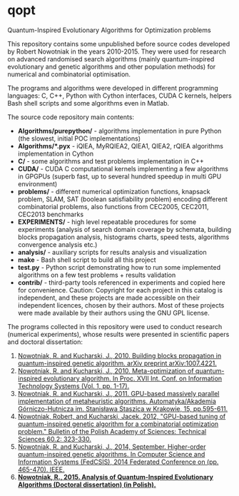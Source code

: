 # qopt
Quantum-Inspired Evolutionary Algorithms for Optimization problems

This repository contains some unpublished before source codes developed by Robert Nowotniak in the years
2010-2015. They were used for research on advanced randomised search
algorithms (mainly quantum-inspired evolutionary and genetic algorithms and
other population methods) for numerical and combinatorial optimisation. 

The programs and algorithms were developed in different programming languages:
C, C++, Python with Cython interfaces, CUDA C kernels, helpers Bash shell scripts and some algorithms even in Matlab.

The source code repository main contents:

* **Algorithms/purepython/** -  algorithms implementation in pure Python (the slowest, initial POC implementations)
* **Algorithms/*.pyx**  -   iQIEA, MyRQIEA2, QIEA1, QIEA2, rQIEA algorithms implementation in Cython
* **C/**  -  some algorithms and test problems implementation in C++
* **CUDA/**  -  CUDA C computational kernels implementing a few algorithms in GPGPUs (superb fast, up to several hundred speedup in multi GPU environment)
* **problems/** -  different numerical optimization functions, knapsack problem, SLAM, SAT (boolean satisfiability problem) encoding different combinatorial problems, also functions from CEC2005, CEC2011, CEC2013 benchmarks
* **EXPERIMENTS/** -  high level repeatable procedures for some experiments (analysis of search domain coverage by schemata, building blocks propagation analysis, histograms charts, speed tests, algorithms convergence analysis etc.)
* **analysis/**   -  auxiliary scripts for results analysis and visualization
* **make**   -  Bash shell script to build all this project
* **test.py**  -  Python script demonstrating how to run some implemented algorithms on a few test problems + results validation
* **contrib/**   -  third-party tools referenced in experiments and copied here
  for convenience.  Caution:
  Copyright for each project in this catalog is independent, and these projects
  are made accessible on their independent licences, chosen by their authors.
  Most of these projects were made available by their authors using the GNU GPL license.

The programs collected in this repository were used to conduct research (numerical experiments), whose results were presented
in scientific papers and doctoral dissertation:

1. [Nowotniak, R. and Kucharski, J., 2010. Building blocks propagation in quantum-inspired genetic algorithm. arXiv preprint arXiv:1007.4221.](http://adsabs.harvard.edu/abs/2010arXiv1007.4221N)
2. [Nowotniak, R. and Kucharski, J., 2010. Meta-optimization of quantum-inspired evolutionary algorithm. In Proc. XVII Int. Conf. on Information Technology Systems (Vol. 1, pp. 1-17).](https://www.researchgate.net/profile/Jacek_Kucharski/publication/265099961_Meta-optimization_of_Quantum-Inspired_Evolutionary_Algorithm/links/54da7da60cf261ce15cd4a54.pdf)
3. [Nowotniak, R. and Kucharski, J., 2011. GPU-based massively parallel implementation of metaheuristic algorithms. Automatyka/Akademia Górniczo-Hutnicza im. Stanisława Staszica w Krakowie, 15, pp.595-611.](http://yadda.icm.edu.pl/yadda/element/bwmeta1.element.baztech-article-AGH1-0028-0136)
4. [Nowotniak, Robert, and Kucharski, Jacek. 2012, "GPU-based tuning of quantum-inspired genetic algorithm for a combinatorial optimization problem." Bulletin of the Polish Academy of Sciences: Technical Sciences 60.2: 323-330.](https://www.degruyter.com/view/j/bpasts.2012.60.issue-2/v10175-012-0043-4/v10175-012-0043-4.xml)
5. [Nowotniak, R. and Kucharski, J., 2014, September. Higher-order quantum-inspired genetic algorithms. In Computer Science and Information Systems (FedCSIS), 2014 Federated Conference on (pp. 465-470). IEEE.](http://ieeexplore.ieee.org/abstract/document/6933052/?reload=true)
6. [**Nowotniak, R., 2015. Analysis of Quantum-Inspired Evolutionary Algorithms (Doctoral dissertation) (in Polish).**](http://robert.nowotniak.com/files/rnowotniak-phd.pdf)
